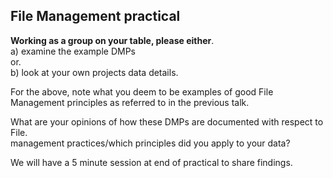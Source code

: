 ## File Management practical

__Working as a group on your table, please either__.   
a) examine the example DMPs     
  or.    
b) look at your own projects data details.   

For the above, note what you deem to be examples of good File Management principles
as referred to in the previous talk.     

What are your opinions of how these DMPs are documented with respect to File.   
management practices/which principles did you apply to your data?          

We will have a 5 minute session at end of practical to share findings.



